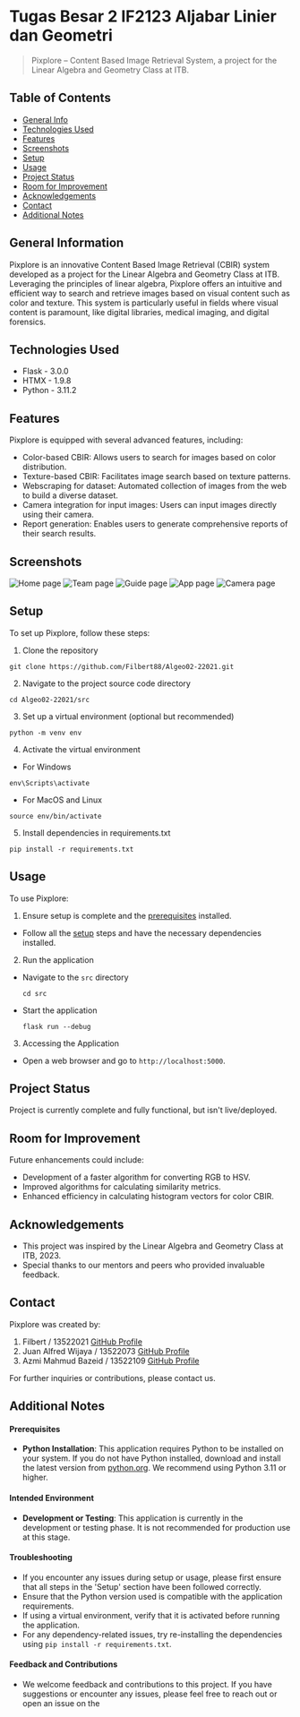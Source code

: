 # Tugas Besar 2 IF2123 Aljabar Linier dan Geometri
> Pixplore – Content Based Image Retrieval System, a project for the Linear Algebra and Geometry Class at ITB.


## Table of Contents
* [General Info](#general-information)
* [Technologies Used](#technologies-used)
* [Features](#features)
* [Screenshots](#screenshots)
* [Setup](#setup)
* [Usage](#usage)
* [Project Status](#project-status)
* [Room for Improvement](#room-for-improvement)
* [Acknowledgements](#acknowledgements)
* [Contact](#contact)
* [Additional Notes](#additional-notes)


## General Information
Pixplore is an innovative Content Based Image Retrieval (CBIR) system developed as a project for the Linear Algebra and Geometry Class at ITB. Leveraging the principles of linear algebra, Pixplore offers an intuitive and efficient way to search and retrieve images based on visual content such as color and texture. This system is particularly useful in fields where visual content is paramount, like digital libraries, medical imaging, and digital forensics.


## Technologies Used
- Flask - 3.0.0 
- HTMX - 1.9.8 
- Python - 3.11.2


## Features
Pixplore is equipped with several advanced features, including:
- Color-based CBIR: Allows users to search for images based on color distribution.
- Texture-based CBIR: Facilitates image search based on texture patterns.
- Webscraping for dataset: Automated collection of images from the web to build a diverse dataset.
- Camera integration for input images: Users can input images directly using their camera.
- Report generation: Enables users to generate comprehensive reports of their search results.


## Screenshots
![Home page](./img/pixplore1.png)
![Team page](./img/pixplore2.png)
![Guide page](./img/pixplore3.png)
![App page](./img/pixplore4.png)
![Camera page](./img/pixplore5.png)


## Setup
To set up Pixplore, follow these steps:
1. Clone the repository
```
git clone https://github.com/Filbert88/Algeo02-22021.git
```
2. Navigate to the project source code directory
```
cd Algeo02-22021/src
```
3. Set up a virtual environment (optional but recommended)
```
python -m venv env
```
4. Activate the virtual environment
- For Windows
```
env\Scripts\activate
```
- For MacOS and Linux
```
source env/bin/activate
```
5. Install dependencies in requirements.txt
```
pip install -r requirements.txt
```


## Usage
To use Pixplore:
1. Ensure setup is complete and the [prerequisites](#prerequisites) installed.
- Follow all the [setup](#setup) steps and have the necessary dependencies installed.
2. Run the application
- Navigate to the `src` directory
  ```
  cd src
  ```
- Start the application
  ```
  flask run --debug
  ```
3. Accessing the Application
- Open a web browser and go to `http://localhost:5000`.


## Project Status
Project is currently complete and fully functional, but isn't live/deployed.


## Room for Improvement
Future enhancements could include:

- Development of a faster algorithm for converting RGB to HSV.
- Improved algorithms for calculating similarity metrics.
- Enhanced efficiency in calculating histogram vectors for color CBIR.


## Acknowledgements
- This project was inspired by the Linear Algebra and Geometry Class at ITB, 2023.
- Special thanks to our mentors and peers who provided invaluable feedback.


## Contact
Pixplore was created by:

1. Filbert / 13522021 [GitHub Profile](https://github.com/Filbert88)
2. Juan Alfred Wijaya / 13522073 [GitHub Profile](https://github.com/juanaw6)
3. Azmi Mahmud Bazeid / 13522109 [GitHub Profile](https://github.com/RealAzzmi)

For further inquiries or contributions, please contact us.

## Additional Notes

#### Prerequisites
- **Python Installation**: This application requires Python to be installed on your system. If you do not have Python installed, download and install the latest version from [python.org](https://www.python.org/downloads/). We recommend using Python 3.11 or higher.

#### Intended Environment
- **Development or Testing**: This application is currently in the development or testing phase. It is not recommended for production use at this stage.

#### Troubleshooting
- If you encounter any issues during setup or usage, please first ensure that all steps in the 'Setup' section have been followed correctly.
- Ensure that the Python version used is compatible with the application requirements.
- If using a virtual environment, verify that it is activated before running the application.
- For any dependency-related issues, try re-installing the dependencies using `pip install -r requirements.txt`.

#### Feedback and Contributions
- We welcome feedback and contributions to this project. If you have suggestions or encounter any issues, please feel free to reach out or open an issue on the
